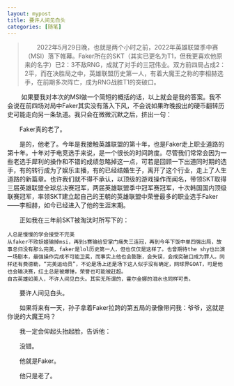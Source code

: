 ```yaml
---
layout: mypost
title: 要许人间见白头
categories: [随笔]
---
```


>&emsp;&emsp;2022年5月29日晚，也就是两个小时之前，2022年英雄联盟季中赛（MSI）落下帷幕。Faker所在的SKT（其实已更名为T1，但我更喜欢他原来的名字）已2：3不敌RNG，成就了对手的三冠伟业。双方前四局占成2：2平，而在决胜局之中，英雄联盟历史第一人，有着大魔王之称的李相赫选手，在前期多次阵亡，成为RNG战胜T1的突破口。

&emsp;&emsp;  如果要我对本次的MSI做一个简短的概括的话，以上就会是我的答案。我不会说在前四场对局中Faker其实没有落入下风，不会说如果昨晚投出的硬币翻转历史可能走向另一条轨道。我只会在微微沉默之后，挤出一句：

&emsp;&emsp;Faker真的老了。

&emsp;&emsp;是的，他老了。今年是我接触英雄联盟的第十年，也是Faker走上职业道路的第十年。十年对于电竞选手来说，是一个很长的时间跨度。尽管我们常常会因为一些老选手犀利的操作和不错的成绩忽略掉这一点，可若是回顾一下出道同时期的选手，有的转行成为了娱乐主播，有的已经结婚生子，离开了这个行业，走上了人生道路的新篇章。也许我们就不得不承认，以顶级的游戏操作而闻名，带领SKT取得三届英雄联盟全球总决赛冠军，两届英雄联盟季中冠军赛冠军，十次韩国国内顶级联赛冠军，率领SKT建立起自己的王朝的英雄联盟中荣誉最多的职业选手Faker——李相赫，如今已经进入了他的生涯末期。

&emsp;&emsp;正如我在三年前SKT被淘汰时所写下的：

	人总是慢慢的学会接受不完美
	从faker不败妖姬输掉msi，再到s赛输给安掌门痛失三连冠，再到今年下饭中单四强出局，故事总归没有那么完美，faker是lol历史第一人，但也仅仅是这样了。也曾期待the shy也出演一场剧本，最强操作完成不可能卫冕，而事实上他也会膨胀，会失误，会成突破口成为罪人。同样还有费德勒，“完美运动员”，不论是场上还是场下这人似乎没有确定，网球界GOAT，可是他也会输决赛，红土总是被爆锤，荣誉也可能被赶超。
	自古英雄如美人，不许人间见白头。其实无所谓的，霍尔金娜的泪水也同样可贵。

&emsp;&emsp;要许人间见白头。

&emsp;&emsp;如果将来有一天，孙子拿着Faker拉跨的第五局的录像带问我：爷爷，这就是你说的大魔王吗？

&emsp;&emsp;我一定会仰起头抬起脸，告诉他：

&emsp;&emsp;没错。

&emsp;&emsp;他就是Faker。

&emsp;&emsp;他只是老了。